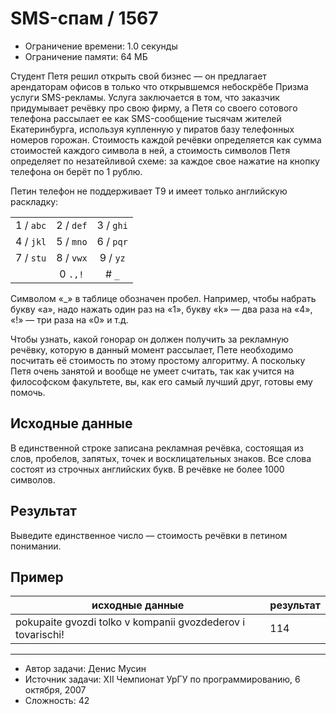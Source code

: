 # SMS-спам / 1567

* Ограничение времени: 1.0 секунды
* Ограничение памяти: 64 МБ

Студент Петя решил открыть свой бизнес — он предлагает арендаторам офисов в только что открывшемся небоскрёбе Призма услуги SMS-рекламы. Услуга заключается в том, что заказчик придумывает речёвку про свою фирму, а Петя со своего сотового телефона рассылает ее как SMS-сообщение тысячам жителей Екатеринбурга, используя купленную у пиратов базу телефонных номеров горожан. Стоимость каждой речёвки определяется как сумма стоимостей каждого символа в ней, а стоимость символов Петя определяет по незатейливой схеме: за каждое свое нажатие на кнопку телефона он берёт по 1 рублю.

Петин телефон не поддерживает T9 и имеет только английскую раскладку:

|           |           |           |
| :-------: | :-------: | :-------: |
| 1 / `abc` | 2 / `def` | 3 / `ghi` |
| 4 / `jkl` | 5 / `mno` | 6 / `pqr` |
| 7 / `stu` | 8 / `vwx` | 9 / `yz`  |
|           | 0 `.,!`   | # `_`     |

Символом «_» в таблице обозначен пробел. Например, чтобы набрать букву «a», надо нажать один раз на «1», букву «k» — два раза на «4», «!» — три раза на «0» и т.д.

Чтобы узнать, какой гонорар он должен получить за рекламную речёвку, которую в данный момент рассылает, Пете необходимо посчитать её стоимость по этому простому алгоритму. А поскольку Петя очень занятой и вообще не умеет считать, так как учится на философском факультете, вы, как его самый лучший друг, готовы ему помочь.

## Исходные данные

В единственной строке записана рекламная речёвка, состоящая из слов, пробелов, запятых, точек и восклицательных знаков. Все слова состоят из строчных английских букв. В речёвке не более 1000 символов.

## Результат

Выведите единственное число — стоимость речёвки в петином понимании.

## Пример

| исходные данные                                             | результат |
| ----------------------------------------------------------- | --------- |
| pokupaite gvozdi tolko v kompanii gvozdederov i tovarischi! | 114       |

---

* Автор задачи: Денис Мусин
* Источник задачи: XII Чемпионат УрГУ по программированию, 6 октября, 2007
* Сложность: 42